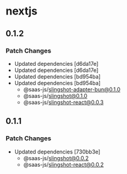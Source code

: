 # nextjs

## 0.1.2

### Patch Changes

- Updated dependencies [d6da17e]
- Updated dependencies [d6da17e]
- Updated dependencies [bd954ba]
- Updated dependencies [bd954ba]
  - @saas-js/slingshot-adapter-bun@0.1.0
  - @saas-js/slingshot@0.1.0
  - @saas-js/slingshot-react@0.0.3

## 0.1.1

### Patch Changes

- Updated dependencies [730bb3e]
  - @saas-js/slingshot@0.0.2
  - @saas-js/slingshot-react@0.0.2

